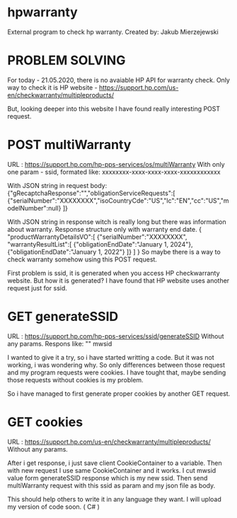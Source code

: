 # hpwarranty
External program to check hp warranty.
Created by: Jakub Mierzejewski
# PROBLEM SOLVING

For today - 21.05.2020, there is no avaiable HP API for warranty check. Only way to check it is HP website - https://support.hp.com/us-en/checkwarranty/multipleproducts/

But, looking deeper into this website I have found really interesting POST request.
# POST multiWarranty
URL : https://support.hp.com/hp-pps-services/os/multiWarranty
With only one param - ssid, formated like: xxxxxxxx-xxxx-xxxx-xxxx-xxxxxxxxxxxx

With JSON string in request body:
{"gRecaptchaResponse":"","obligationServiceRequests":[
{"serialNumber":"XXXXXXXX","isoCountryCde":"US","lc":"EN","cc":"US","modelNumber":null}
]}

With JSON string in response witch is really long but there was information about warranty.
Response structure only with warranty end date.
    {
        "productWarrantyDetailsVO":[
          {"serialNumber":"XXXXXXXX", "warrantyResultList":[
              {"obligationEndDate":"January 1, 2024"},{"obligationEndDate":"January 1, 2022"}
          ]}
        ]
    }
So maybe there is a way to check warranty somehow using this POST request.

First problem is ssid, it is generated when you access HP checkwarranty website.
But how it is generated? I have found that HP website uses another request just for ssid.
# GET generateSSID
URL : https://support.hp.com/hp-pps-services/ssid/generateSSID
Without any params.
Respons like:
"<input type="hidden" id="secureTokenField" value="[mwsid, ossid]" /><input type="hidden" id="secureFieldJson" value='{"mwsid":"xxxxxxxx-xxxx-xxxx-xxxx-xxxxxxxxxxxx","ossid":"xxxxxxxx-xxxx-xxxx-xxxx-xxxxxxxxxxxx"}' />"
mwsid

I wanted to give it a try, so i have started writting a code.
But it was not working, i was wondering why. So only differences between those request and my program requests were cookies.
I have tought that, maybe sending those requests without cookies is my problem.

So i have managed to first generate proper cookies by another GET request.
# GET cookies
URL : https://support.hp.com/us-en/checkwarranty/multipleproducts/
Without any params.

After i get response, i just save client CookieContainer to a variable. Then with new request I use same CookieContainer and it works. I cut mwsid value form generateSSID response which is my new ssid. Then send multiWarranty request with this ssid as param and my json file as body. 

This should help others to write it in any language they want. I will upload my version of code soon. ( C# )




